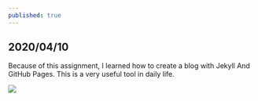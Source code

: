 ```yaml
---
published: true
---
```

## 2020/04/10

   Because of this assignment, I learned how to create a blog with Jekyll And GitHub Pages. This      is a very useful tool in daily life.
   
   ![]({{site.url}}/https://miro.medium.com/max/1400/1*xhVXlPsI9x1zF4_mK5gFbw.png)
